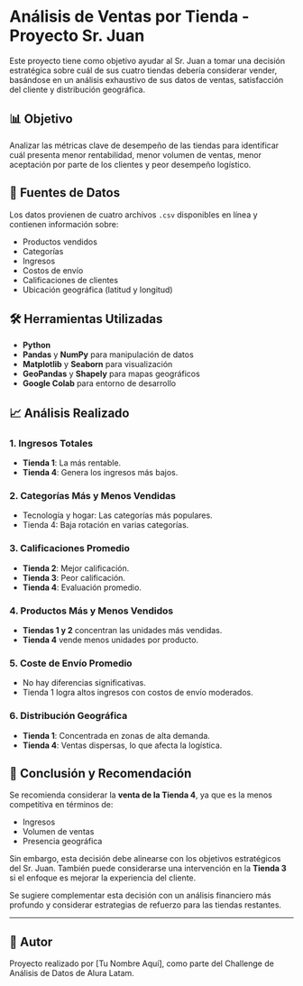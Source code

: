 # Análisis de Ventas por Tienda - Proyecto Sr. Juan

Este proyecto tiene como objetivo ayudar al Sr. Juan a tomar una decisión estratégica sobre cuál de sus cuatro tiendas debería considerar vender, basándose en un análisis exhaustivo de sus datos de ventas, satisfacción del cliente y distribución geográfica.

## 📊 Objetivo

Analizar las métricas clave de desempeño de las tiendas para identificar cuál presenta menor rentabilidad, menor volumen de ventas, menor aceptación por parte de los clientes y peor desempeño logístico.

## 📁 Fuentes de Datos

Los datos provienen de cuatro archivos `.csv` disponibles en línea y contienen información sobre:

- Productos vendidos
- Categorías
- Ingresos
- Costos de envío
- Calificaciones de clientes
- Ubicación geográfica (latitud y longitud)

## 🛠 Herramientas Utilizadas

- **Python**
- **Pandas** y **NumPy** para manipulación de datos
- **Matplotlib** y **Seaborn** para visualización
- **GeoPandas** y **Shapely** para mapas geográficos
- **Google Colab** para entorno de desarrollo

## 📈 Análisis Realizado

### 1. Ingresos Totales
- **Tienda 1**: La más rentable.
- **Tienda 4**: Genera los ingresos más bajos.

### 2. Categorías Más y Menos Vendidas
- Tecnología y hogar: Las categorías más populares.
- Tienda 4: Baja rotación en varias categorías.

### 3. Calificaciones Promedio
- **Tienda 2**: Mejor calificación.
- **Tienda 3**: Peor calificación.
- **Tienda 4**: Evaluación promedio.

### 4. Productos Más y Menos Vendidos
- **Tiendas 1 y 2** concentran las unidades más vendidas.
- **Tienda 4** vende menos unidades por producto.

### 5. Coste de Envío Promedio
- No hay diferencias significativas.
- Tienda 1 logra altos ingresos con costos de envío moderados.

### 6. Distribución Geográfica
- **Tienda 1**: Concentrada en zonas de alta demanda.
- **Tienda 4**: Ventas dispersas, lo que afecta la logística.

## 📌 Conclusión y Recomendación

Se recomienda considerar la **venta de la Tienda 4**, ya que es la menos competitiva en términos de:

- Ingresos
- Volumen de ventas
- Presencia geográfica

Sin embargo, esta decisión debe alinearse con los objetivos estratégicos del Sr. Juan. También puede considerarse una intervención en la **Tienda 3** si el enfoque es mejorar la experiencia del cliente.

Se sugiere complementar esta decisión con un análisis financiero más profundo y considerar estrategias de refuerzo para las tiendas restantes.

---

## 👤 Autor

Proyecto realizado por [Tu Nombre Aquí], como parte del Challenge de Análisis de Datos de Alura Latam.
